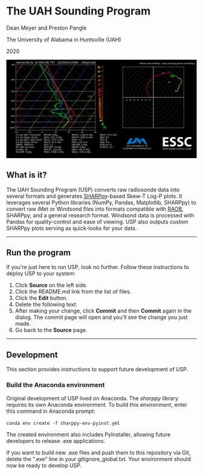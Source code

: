 # The UAH Sounding Program

Dean Meyer and Preston Pangle

The University of Alabama in Huntsville (UAH)

2020

![example](example.png)

## What is it?

The UAH Sounding Program (USP) converts raw radiosonde data into several formats and generates [SHARPpy](https://sharppy.github.io/SHARPpy/)-based Skew-T Log-P plots. It leverages several Python libraries (NumPy, Pandas, Matplotlib, SHARPpy) to convert raw iMet or Windsond files into formats compatible with [RAOB](https://www.raob.com/), SHARPpy, and a general research format. Windsond data is processed with Pandas for quality-control and ease of viewing. USP also outputs custom SHARPpy plots serving as quick-looks for your data.

---

## Run the program

If you're just here to run USP, look no further. Follow these instructions to deploy USP to your system:

1. Click **Source** on the left side.
2. Click the README.md link from the list of files.
3. Click the **Edit** button.
4. Delete the following text: 
5. After making your change, click **Commit** and then **Commit** again in the dialog. The commit page will open and you'll see the change you just made.
6. Go back to the **Source** page.

---

## Development

This section provides instructions to support future development of USP.

### Build the Anaconda environment

Original development of USP lived on Anaconda. The *sharppy* library requires its own Anaconda environment. To build this environment, enter this command in Anaconda prompt:

`conda env create -f sharppy-env-pyinst.yml`

The created environment also includes PyInstaller, allowing future developers to release .exe applications.

If you want to build new .exe files and push them to this repository via Git, delete the ".exe" line in your gitignore_global.txt. Your environment should now be ready to develop USP.